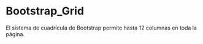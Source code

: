 # Bootstrap_Grid
El sistema de cuadrícula de Bootstrap permite hasta 12 columnas en toda la página.

